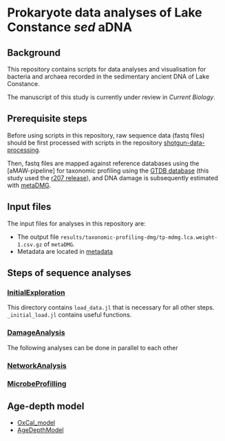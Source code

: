 #  Prokaryote data analyses of Lake Constance _sed_ aDNA
## Background

This repository contains scripts for data analyses and visualisation for bacteria and archaea recorded in the sedimentary ancient DNA of Lake Constance.  

The manuscript of this study is currently under review in _Current Biology_.

## Prerequisite steps

Before using scripts in this repository, raw sequence data (fastq files) should be first processed with scripts in the repository [shotgun-data-processing](https://github.com/wangyi91/shotgun-data-processing.git). 

Then, fastq files are mapped against reference databases using the [aMAW-pipeline] for taxonomic profiling using the [GTDB database](https://gtdb.ecogenomic.org) (this study used the [r207 release](https://data.gtdb.ecogenomic.org/releases/release207/)), and DNA damage is subsequently estimated with [metaDMG](https://github.com/metaDMG-dev/metaDMG-core).

## Input files
The input files for analyses in this repository are: 

* The output file `results/taxonomic-profiling-dmg/tp-mdmg.lca.weight-1.csv.gz` of `metaDMG`. 
* Metadata are located in [metadata](https://github.com/wangyi91/sedaDNA-bacteria-archaea/tree/main/metadata)

## Steps of sequence analyses
### [InitialExploration](https://github.com/wangyi91/sedaDNA-bacteria-archaea/tree/main/InitialExploration)
This directory contains `load_data.jl` that is necessary for all other steps. `_initial_load.jl` contains useful functions.

### [DamageAnalysis](https://github.com/wangyi91/sedaDNA-bacteria-archaea/tree/main/DamageAnalysis)

The following analyses can be done in parallel to each other
### [NetworkAnalysis](https://github.com/wangyi91/sedaDNA-bacteria-archaea/tree/main/NetworkAnalysis)

### [MicrobeProfilling](https://github.com/wangyi91/sedaDNA-bacteria-archaea/tree/main/MicrobeProfilling)

## Age-depth model
* [OxCal_model](https://github.com/wangyi91/sedaDNA-bacteria-archaea/tree/main/OxCal_model)
* [AgeDepthModel](https://github.com/wangyi91/sedaDNA-bacteria-archaea/tree/main/AgeDepthModel)
